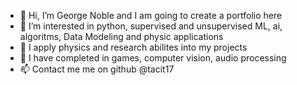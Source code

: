 - 👋 Hi, I’m George Noble and I am going to create a portfolio here
- 👀 I’m interested in python, supervised and unsupervised ML, ai, algoritms, Data Modeling and physic applications
- 🌱 I apply physics and research abilites into my projects 
- 💞️ I have completed in games, computer vision, audio processing 
- 📫 Contact me me on github @tacit17
<!---
tacit17/tacit17 is a ✨ special ✨ repository because its `README.md` (this file) appears on your GitHub profile.
You can click the Preview link to take a look at your changes.
--->
